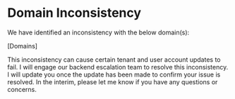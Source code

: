 <properties
    pageTitle="Domains with LiveType set with no LiveNetId customer ready content"
    description="Domain has an inconsistent root domain value"
    infoBubbleText="See details on the right"
    service="microsoft.activedirectory"
    resource=""
    ms.author="sridhara6"
    authors="sridhara"
    displayOrder="1"
    articleId="Domain_LiveType_No_LiveNetId"
    selfHelpType="diagnostics"
    supportTopicIds=""
    resourceTags=""
    productPesIds=""
    cloudEnvironments="public, Fairfax, Mooncake"
	ownershipId="AzureIdentity_B2B"
/>

# Domain Inconsistency
<!--/issueDescription-->
We have identified an inconsistency with the below domain(s):

<!--$Domains-->[Domains]<!--/$Domains-->

This inconsistency can cause certain tenant and user account updates to fail.  I will engage our backend escalation team to resolve this inconsistency.  I will update you once the update has been made to confirm your issue is resolved.  In the interim, please let me know if you have any questions or concerns.
<!--/issueDescription-->
